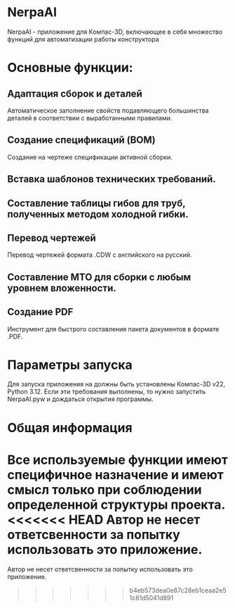 # NerpaAI
NerpaAI - приложение для Компас-3D, включающее в себя множество функций для автоматизации работы конструктора

# Основные функции:
## Адаптация сборок и деталей 
Автоматическое заполнение свойств подавляющего большинства деталей в соответствии с выработанными правилами.
## Создание спецификаций (BOM)
Создание на чертеже спецификации активной сборки.
## Вставка шаблонов технических требований.
## Составление таблицы гибов для труб, полученных методом холодной гибки.
## Перевод чертежей
Перевод чертежей формата .CDW с английского на русский.
## Составление МТО для сборки с любым уровнем вложенности.
## Создание PDF 
Инструмент для быстрого составления пакета документов в формате .PDF.

# Параметры запуска
Для запуска приложения на должны быть установлены Компас-3D v22, Python 3.12.
Если эти требования выполнены, то нужно запустить NerpaAI.pyw и дождаться открытия программы.

# Общая информация
Все используемые функции имеют специфичное назначение и имеют смысл только при соблюдении определенной структуры проекта.
<<<<<<< HEAD
Автор не несет ответсвенности за попытку использовать это приложение.
=======
Автор не несет ответсвенности за попытку использовать это приложение.
>>>>>>> b4eb573dea0e87c28eb1ceaa2e51c81d5041d891
